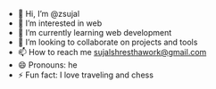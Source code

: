 - 👋 Hi, I’m @zsujal
- 👀 I’m interested in web
- 🌱 I’m currently learning web development
- 💞️ I’m looking to collaborate on projects and tools
- 📫 How to reach me sujalshresthawork@gmail.com
- 😄 Pronouns: he
- ⚡ Fun fact: I love traveling and chess

<!---
zsujal/zsujal is a ✨ special ✨ repository because its `README.md` (this file) appears on your GitHub profile.
You can click the Preview link to take a look at your changes.
--->
